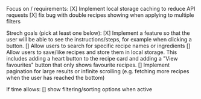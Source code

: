 Focus on / requirements:
[X] Implement local storage caching to reduce API requests
[X] fix bug with double recipes showing when applying to multiple filters


Strech goals (pick at least one below):
[X] Implement a feature so that the user will be able to see the instructions/steps, for example when clicking a button.
[] Allow users to search for specific recipe names or ingredients
[] Allow users to save/like recipes and store them in local storage. This includes adding a heart button to the recipe card and adding a "View favourites" button that only shows favourite recipes.
[] Implement pagination for large results or infinite scrolling (e.g. fetching more recipes when the user has reached the bottom)


If time allows:
[] show filtering/sorting options when active 

